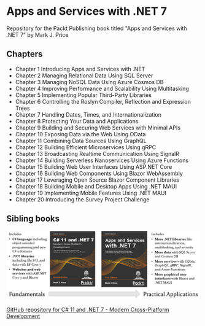 # Apps and Services with .NET 7
Repository for the Packt Publishing book titled "Apps and Services with .NET 7" by Mark J. Price

## Chapters
- Chapter 1 Introducing Apps and Services with .NET
- Chapter 2 Managing Relational Data Using SQL Server
- Chapter 3 Managing NoSQL Data Using Azure Cosmos DB
- Chapter 4 Improving Performance and Scalability Using Multitasking
- Chapter 5 Implementing Popular Third-Party Libraries
- Chapter 6 Controlling the Roslyn Compiler, Reflection and Expression Trees
- Chapter 7 Handling Dates, Times, and Internationalization
- Chapter 8 Protecting Your Data and Applications
- Chapter 9 Building and Securing Web Services with Minimal APIs
- Chapter 10 Exposing Data via the Web Using OData
- Chapter 11 Combining Data Sources Using GraphQL
- Chapter 12 Building Efficient Microservices Using gRPC
- Chapter 13 Broadcasting Realtime Communication Using SignalR
- Chapter 14 Building Serverless Nanoservices Using Azure Functions
- Chapter 15 Building Web User Interfaces Using ASP.NET Core
- Chapter 16 Building Web Components Using Blazor WebAssembly
- Chapter 17 Leveraging Open Source Blazor Component Libraries
- Chapter 18 Building Mobile and Desktop Apps Using .NET MAUI
- Chapter 19 Implementing Mobile Features Using .NET MAUI
- Chapter 20 Introducing the Survey Project Challenge

## Sibling books
![Sibling books](B18857_01_01.png)

[GitHub repository for C# 11 and .NET 7 - Modern Cross-Platform Development](https://github.com/markjprice/cs11dotnet7)
